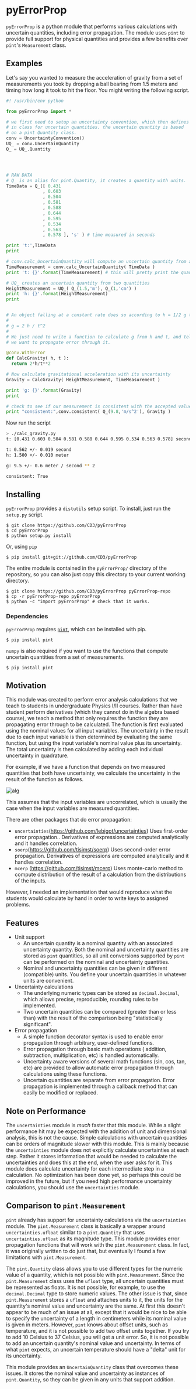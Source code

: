 # pyErrorProp

`pyErrorProp` is a python module that performs various calculations with
uncertain quantities, including error propagation.  The module uses `pint` to
provide full support for physical quantities and provides a few benefits over `pint`'s
`Measurement` class.

## Examples

Let's say you wanted to measure the acceleration of gravity from a set of measurements you took by
dropping a ball bearing from 1.5 meters and timing how long it took to hit the floor.
You might writing the following script.
```python
#! /usr/bin/env python

from pyErrorProp import *

# we first need to setup an uncertainty convention, which then defines
# in class for uncertain quantities. the uncertain quantity is based
# on a pint Quantity class.
conv = UncertaintyConvention()
UQ_ = conv.UncertainQuantity
Q_ = UQ_.Quantity




# RAW DATA
# Q_ is an alias for pint.Quantity, it creates a quantity with units.
TimeData = Q_([ 0.431
              , 0.603
              , 0.504
              , 0.581
              , 0.588
              , 0.644
              , 0.595
              , 0.534
              , 0.563
              , 0.578 ], 's' ) # time measured in seconds

print 't:',TimeData
print

# conv.calc_UncertainQuantity will compute an uncertain quantity from an array of quantities.
TimeMeasurement = conv.calc_UncertainQuantity( TimeData )
print 't: {}'.format(TimeMeasurement) # this will pretty print the quantity

# UQ_ creates an uncertain quantity from two quantities
HeightMeasurement = UQ_( Q_(1.5,'m'), Q_(1,'cm') )
print 'h: {}'.format(HeightMeasurement)
print


# An object falling at a constant rate does so according to h = 1/2 g t^2, therefore
#
# g = 2 h / t^2
#
# We just need to write a function to calculate g from h and t, and tell pyErrorProp that
# we want to propagate error through it.

@conv.WithError
def CalcGravity( h, t ):
  return 2*h/t**2

# Now calculate gravitational acceleration with its uncertainty
Gravity = CalcGravity( HeightMeasurement, TimeMeasurement )

print 'g: {}'.format(Gravity)
print

# check to see if our measurement is consistent with the accepted value (9.81 m/s^2)
print "consistent:",conv.consistent( Q_(9.8,'m/s^2'), Gravity )

```
Now run the script
```bash
> ./calc_gravity.py
t: [0.431 0.603 0.504 0.581 0.588 0.644 0.595 0.534 0.563 0.578] second

t: 0.562 +/- 0.019 second
h: 1.500 +/- 0.010 meter

g: 9.5 +/- 0.6 meter / second ** 2

consistent: True

```

## Installing

`pyErrorProp` provides a `distutils` setup script. To install, just run the `setup.py` script.

```
$ git clone https://github.com/CD3/pyErrorProp
$ cd pyErrorProp
$ python setup.py install
```

Or, using `pip`
```
$ pip install git+git://github.com/CD3/pyErrorProp
```

The entire module is contained in the `pyErrorProp/` directory of the repository, so you can also just
copy this directory to your current working directory.

```
$ git clone https://github.com/CD3/pyErrorProp pyErrorProp-repo
$ cp -r pyErrorProp-repo pyErrorProp
$ python -c "import pyErrorProp" # check that it works.
```

### Dependencies

`pyErrorProp` requires [`pint`](https://pint.readthedocs.io/en/latest/), which can be installed with pip.

```
$ pip install pint
```

`numpy` is also required if you want to use the functions that compute uncertain quantities from a set of measurements.

```
$ pip install pint
```
## Motivation

This module was created to perform error analysis calculations that we teach to students in undergraduate Physics I/II courses. Rather than have student perform derivatives (which they cannot do in the
algebra based course), we teach a method that only requires the function they are propagating
error through to be calculated. The function is first evaluated using the nominal values for all
input variables. The uncertainty in the result due to each input variable is then determined by
evaluating the same function, but using the input variable's nominal value plus its uncertainty.
The total uncertainty is then calculated by adding each individual uncertainty in quadrature.

For example, if we have a function that depends on two measured quantities that both have uncertainty,
we calculate the uncertainty in the result of the function as follows.

![alg](./doc/images/error_prop_algorithm.png)

This assumes that the input variables are uncorrelated, which is usually the
case when the input variables are measured quantities.

There are other packages that do error propagation:

- `uncertainties`(https://github.com/lebigot/uncertainties) Uses first-order error propagation..
  Derivatives of expressions are computed analytically and it handles correlation.
- `soerp`(https://github.com/tisimst/soerp) Uses second-order error propagation. 
  Derivatives of expressions are computed analytically and it handles correlation.
- `mcerp` (https://github.com/tisimst/mcerp) Uses monte-carlo method to compute distribution
  of the result of a calculation from the distributions of the inputs.

However, I needed an implementation that would
reproduce what the students would calculate by hand in order to write keys to assigned problems.



## Features

- Unit support
  - An uncertain quantity is a nominal quantity with an associated uncertainty quantity. Both the nominal and uncertainty quantities are
    stored as `pint` quantities, so all unit conversions supported by `pint` can be performed on the nominal and uncertainty quantities.
  - Nominal and uncertainty quantities can be given in different (compatible) units. You define your uncertain quantities in whatever units are convenient.
- Uncertainty calculations
  - The underlying numeric types can be stored as `decimal.Decimal`, which allows precise, reproducible, rounding rules to be implemented.
  - Two uncertain quantities can be compared (greater than or less than) with the result of the comparison being "statistically significant".
- Error propagation
  - A simple function decorator syntax is used to enable error propagation through arbitrary, user-defined functions.
  - Error propagation through basic math operations ( addition, subtraction, multiplication, etc) is handled automatically.
  - Uncertainty aware versions of several math functions (sin, cos, tan, etc) are provided to allow automatic error propagation through calculations using these functions.
  - Uncertain quantities are separate from error propagation. Error propagation is implemented through a callback method that can easily be modified or replaced.

## Note on Performance

The `uncertainties` module is *much* faster that this module. 
While a slight performance hit may be expected with the addition of unit and dimensional
analysis, this is not the cause. Simple calculations with uncertain quantities
can be orders of magnitude slower with this module. This is mainly because the `uncertainties`
module does not explicitly calculate uncertainties at each step. Rather it stores information
that would be needed to calculate the uncertainties and does this at the end, when the user
asks for it. This module does calculate uncertainty for each intermediate step in a calculation.
No optimization has been done yet, so perhaps this could be improved in the future, but if you
need high performance uncertainty calculations, you should use the `uncertainties` module.

## Comparison to `pint.Measurement`

`pint` already has support for uncertainty calculations via the `uncertainties`
module. The `pint.Measurement` class is basically a wrapper around
`uncertainties.ufloat` similar to a `pint.Quantity` that uses
`uncertainties.ufloat` as its magnitude type. This module provides error
propagation functions that will work with the `pint.Measurement` class. In
fact, it was originally written to do just that, but eventually I found a few
limitations with `pint.Measurement`.

The `pint.Quantity` class allows you to
use different types for the numeric value of a quantity, which is not possible
with `pint.Measurement`. Since the `pint.Measurement` class uses the `ufloat`
type, all uncertain quantities must be represented as floats.  It is not
possible, for example, to use the `decimal.Decimal` type to store numeric
values.  The other issue is that, since `pint.Measurement` stores a `ufloat`
and attaches units to it, the units for the quantity's nominal value and
uncertainty are the same. At first this doesn't appear to be much of an issue at all, except
that it would be nice to be able to specify the uncertainty of a length in centimeters
while its nominal value is given in meters. However, `pint` knows about offset units, such as
temperature, and it is not possible to add two offset units together. If you try to add
10 Celsius to 37 Celsius, you will get a unit error. So, it is not possible to add
an uncertain quantity's nominal value and uncertainty. In terms of what `pint` expects,
an uncertain temperature should have a "delta" unit for its uncertainty.

This module provides an `UncertainQuantity` class that overcomes these issues. It stores
the nominal value and uncertainty as instances of `pint.Quantity`, so they can be given
in any units that support addition.
